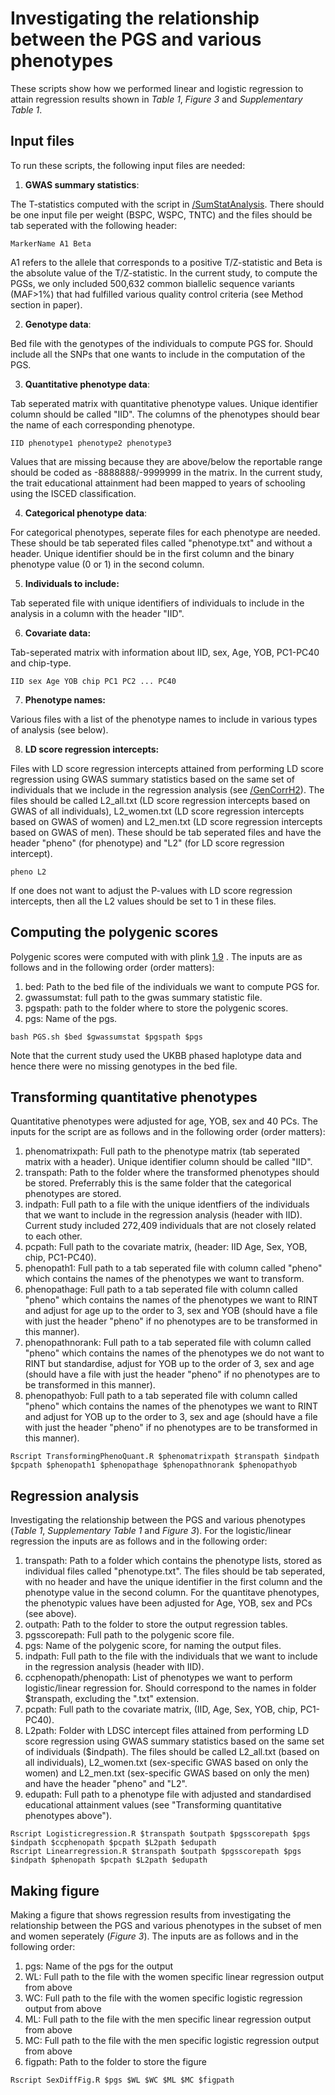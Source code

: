 # Investigating the relationship between the PGS and various phenotypes
These scripts show how we performed linear and logistic regression to attain regression results shown in *Table 1*, *Figure 3* and *Supplementary Table 1*.

## Input files
To run these scripts, the following input files are needed:
1) **GWAS summary statistics**: <br />

The T-statistics computed with the script in [/SumStatAnalysis](https://github.com/stefaniabe/PrimaryParticipationGWAS/tree/main/SumStatAnalysis).
There should be one input file per weight (BSPC, WSPC, TNTC) and the files should be tab seperated with the following header:
```
MarkerName A1 Beta
```
A1 refers to the allele that corresponds to a positive T/Z-statistic and Beta is the absolute value of the T/Z-statistic. 
In the current study, to compute the PGSs, we only included 500,632 common biallelic sequence variants (MAF>1%) that had fulfilled various quality control criteria (see Method section in paper).

2) **Genotype data**: <br />

Bed file with the genotypes of the individuals to compute PGS for. Should include all the SNPs that one wants to include in the computation of the PGS.

3) **Quantitative phenotype data**: <br />

Tab seperated matrix with quantitative phenotype values. Unique identifier column should be called "IID". The columns of the phenotypes should bear the name of each corresponding phenotype.
```
IID phenotype1 phenotype2 phenotype3
```
Values that are missing because they are above/below the reportable range should be coded as -8888888/-9999999 in the matrix. 
In the current study, the trait educational attainment had been mapped to years of schooling using the ISCED classification.

4) **Categorical phenotype data**: <br />

For categorical phenotypes, seperate files for each phenotype are needed. 
These should be tab seperated files called "phenotype.txt" and without a header. 
Unique identifier should be in the first column and the binary phenotype value (0 or 1) in the second column.

5) **Individuals to include:** <br />

Tab seperated file with unique identifiers of individuals to include in the analysis in a column with the header "IID".

6) **Covariate data:** <br />

Tab-seperated matrix with information about IID, sex, Age, YOB, PC1-PC40 and chip-type.
```
IID sex Age YOB chip PC1 PC2 ... PC40
```


7) **Phenotype names:** <br />

Various files with a list of the phenotype names to include in various types of analysis (see below).

8) **LD score regression intercepts:** <br />

Files with LD score regression intercepts attained from performing LD score regression using GWAS summary statistics based on the same set of 
individuals that we include in the regression analysis (see [/GenCorrH2](https://github.com/stefaniabe/PrimaryParticipationGWAS/tree/main/GenCorrH2)). 
The files should be called L2_all.txt (LD score regression intercepts based on GWAS of all individuals), 
L2_women.txt (LD score regression intercepts based on GWAS of women) and L2_men.txt (LD score regression intercepts based on GWAS of men). 
These should be tab seperated files and have the header "pheno" (for phenotype) and "L2" (for LD score regression intercept).
```
pheno L2
```
If one does not want to adjust the P-values with LD score regression intercepts, then all the L2 values should be set to 1 in these files.

## Computing the polygenic scores
Polygenic scores were computed with with plink [1.9](https://www.cog-genomics.org/plink/1.9/) . The inputs are as follows and in the following order (order matters):
1) bed: Path to the bed file of the individuals we want to compute PGS for.
2) gwassumstat: full path to the gwas summary statistic file.
3) pgspath: path to the folder where to store the polygenic scores.
4) pgs: Name of the pgs.

```
bash PGS.sh $bed $gwassumstat $pgspath $pgs
```
Note that the current study used the UKBB phased haplotype data and hence there were no missing genotypes in the bed file.

## Transforming quantitative phenotypes
Quantitative phenotypes were adjusted for age, YOB, sex and 40 PCs. 
The inputs for the script are as follows and in the following order (order matters):
1) phenomatrixpath: Full path to the phenotype matrix (tab seperated matrix with a header). Unique identifier column should be called "IID".
2) transpath: Path to the folder where the transformed phenotypes should be stored. Preferrably this is the same folder that the categorical phenotypes are stored.
3) indpath: Full path to a file with the unique identfiers of the individuals that we want to include in the regression analysis (header with IID). Current study included 272,409 individuals that are not closely related to each other.
4) pcpath: Full path to the covariate matrix, (header: IID Age, Sex, YOB, chip, PC1-PC40).
5) phenopath1: Full path to a tab seperated file with column called "pheno" which contains the names of the phenotypes we want to transform.
6) phenopathage: Full path to a tab seperated file with column called "pheno" which contains the names of the phenotypes we want to RINT and adjust for age up to the order to 3, sex and YOB (should have a file with just the header "pheno" if no phenotypes are to be transformed in this manner).
7) phenopathnorank: Full path to a tab seperated file with column called "pheno" which contains the names of the phenotypes we do not want to RINT but standardise, adjust for YOB up to the order of 3, sex and age (should have a file with just the header "pheno" if no phenotypes are to be transformed in this manner).
8) phenopathyob: Full path to a tab seperated file with column called "pheno" which contains the names of the phenotypes we want to RINT and adjust for YOB up to the order to 3, sex and age (should have a file with just the header "pheno" if no phenotypes are to be transformed in this manner).

```
Rscript TransformingPhenoQuant.R $phenomatrixpath $transpath $indpath $pcpath $phenopath1 $phenopathage $phenopathnorank $phenopathyob
```

## Regression analysis
Investigating the relationship between the PGS and various phenotypes (*Table 1*, *Supplementary Table 1* and *Figure 3*).
For the logistic/linear regression the inputs are as follows and in the following order:
1) transpath: Path to a folder which contains the phenotype lists, stored as individual files called "phenotype.txt". The files should be tab seperated, with no header and have the unique identifier in the first column and the phenotype value in the second column. For the quantitave phenotypes, the phenotypic values have been adjusted for Age, YOB, sex and PCs (see above).
2) outpath: Path to the folder to store the output regression tables.
3) pgsscorepath: Full path to the polygenic score file.
4) pgs: Name of the polygenic score, for naming the output files.
5) indpath: Full path to the file with the individuals that we want to include in the regression analysis (header with IID).
6) ccphenopath/phenopath: List of phenotypes we want to perform logistic/linear regression for. Should correspond to the names in folder $transpath, excluding the ".txt" extension.
7) pcpath: Full path to the covariate matrix, (IID, Age, Sex, YOB, chip, PC1-PC40).
8) L2path: Folder with LDSC intercept files attained from performing LD score regression using GWAS summary statistics based on the same set of individuals ($indpath). The files should be called L2_all.txt (based on all individuals), L2_women.txt (sex-specific GWAS based on only the women) and L2_men.txt (sex-specific GWAS based on only the men) and have the header "pheno" and "L2".
9) edupath: Full path to a phenotype file with adjusted and standardised educational attainment values (see "Transforming quantitative phenotypes above").

```
Rscript Logisticregression.R $transpath $outpath $pgsscorepath $pgs $indpath $ccphenopath $pcpath $L2path $edupath
Rscript Linearregression.R $transpath $outpath $pgsscorepath $pgs $indpath $phenopath $pcpath $L2path $edupath
```

## Making figure
Making a figure that shows regression results from investigating the relationship between the PGS and various phenotypes in the subset of men and women seperately (*Figure 3*). 
The inputs are as follows and in the following order:
1) pgs: Name of the pgs for the output
2) WL: Full path to the file with the women specific linear regression output from above
3) WC: Full path to the file with the women specific logistic regression output from above
4) ML: Full path to the file with the men specific linear regression output from above
5) MC: Full path to the file with the men specific logistic regression output from above
6) figpath: Path to the folder to store the figure

```
Rscript SexDiffFig.R $pgs $WL $WC $ML $MC $figpath
```
